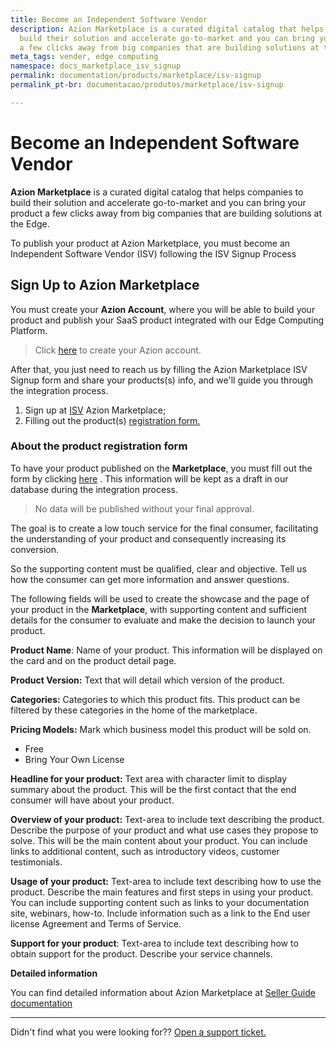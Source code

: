 ```yaml
---
title: Become an Independent Software Vendor
description: Azion Marketplace is a curated digital catalog that helps companies to
  build their solution and accelerate go-to-market and you can bring your product
  a few clicks away from big companies that are building solutions at the Edge.
meta_tags: vender, edge computing
namespace: docs_marketplace_isv_signup
permalink: documentation/products/marketplace/isv-signup
permalink_pt-br: documentacao/produtos/marketplace/isv-signup

---
```

# Become an Independent Software Vendor



**Azion Marketplace** is a curated digital catalog that helps companies to build their solution and accelerate go-to-market and you can bring your product a few clicks away from big companies that are building solutions at the Edge.

To publish your product at Azion Marketplace, you must become an Independent Software Vendor (ISV) following the ISV Signup Process

## Sign Up to Azion Marketplace 

You must create your **Azion Account**, where you will be able to build your product and publish your SaaS product integrated with our Edge Computing Platform.

> Click [here](https://manager.azion.com/signup/) to create your Azion account.

After that, you just need to reach us by filling the Azion Marketplace ISV Signup form and share your products(s) info, and we'll guide you through the integration process.

1. Sign up at [ISV](https://forms.gle/98E1AhsQAEoWBKSq9) Azion Marketplace;
2. Filling out the product(s) [registration form. ](https://forms.gle/MfJQXFaAbHyFERSq8)

### About the product registration form

To have your product published on the **Marketplace**, you must fill out the form by clicking [here](https://forms.gle/MfJQXFaAbHyFERSq8) . This information will be kept as a draft in our database during the integration process.  

> No data will be published without your final approval.

The goal is to create a low touch service for the final consumer, facilitating the understanding of your product and consequently increasing its conversion.

So the supporting content must be qualified, clear and objective. Tell us how the consumer can get more information and answer questions.

The following fields will be used to create the showcase and the page of your product in the **Marketplace**, with supporting content and sufficient details for the consumer to evaluate and make the decision to launch your product.

**Product Name**: Name of your product. This information will be displayed on the card and on the product detail page.

**Product Version:** Text that will detail which version of the product.

**Categories:** Categories to which this product fits. This product can be filtered by these categories in the home of the marketplace.

**Pricing Models:** Mark which business model this product will be sold on.
* Free
* Bring Your Own License

**Headline for your product:** Text area with character limit to display summary about the product. This will be the first contact that the end consumer will have about your product.

**Overview of your product:** Text-area to include text describing the product. Describe the purpose of your product and what use cases they propose to solve. This will be the main content about your product. You can include links to additional content, such as introductory videos, customer testimonials.

**Usage of your product:** Text-area to include text describing how to use the product. Describe the main features and first steps in using your product. You can include supporting content such as links to your documentation site, webinars, how-to. Include information such as a link to the End user license Agreement and Terms of Service.

**Support for your product**: Text-area to include text describing how to obtain support for the product. Describe your service channels.


**Detailed information**

You can find detailed information about Azion Marketplace at [Seller Guide documentation](../marketplace-seller-guide/) 

---

Didn't find what you were looking for?? [Open a support ticket.](https://tickets.azion.com/)